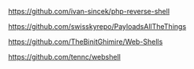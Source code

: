 https://github.com/ivan-sincek/php-reverse-shell

https://github.com/swisskyrepo/PayloadsAllTheThings

https://github.com/TheBinitGhimire/Web-Shells

https://github.com/tennc/webshell